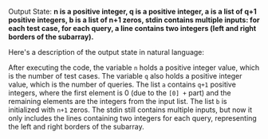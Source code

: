 Output State: **n is a positive integer, q is a positive integer, a is a list of q+1 positive integers, b is a list of n+1 zeros, stdin contains multiple inputs: for each test case, for each query, a line contains two integers (left and right borders of the subarray).**

Here's a description of the output state in natural language:

After executing the code, the variable `n` holds a positive integer value, which is the number of test cases. The variable `q` also holds a positive integer value, which is the number of queries. The list `a` contains `q+1` positive integers, where the first element is 0 (due to the `[0] +` part) and the remaining elements are the integers from the input list. The list `b` is initialized with `n+1` zeros. The stdin still contains multiple inputs, but now it only includes the lines containing two integers for each query, representing the left and right borders of the subarray.